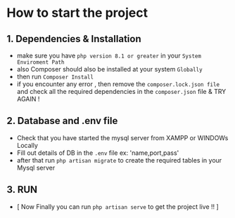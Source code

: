 # How to start the project
## 1. Dependencies & Installation 
-   make sure you have `php version 8.1 or greater` in your `System Enviroment Path`
-   also Composer should also be installed at your system `Globally`
-   then run `Composer Install`
-   if you encounter any error , then remove the `composer.lock.json file` and check all the required dependencies in the `composer.json` file & TRY AGAIN !
## 2. Database and .env file
-   Check that you have started the mysql server from XAMPP or WINDOWs Locally
-   Fill out details of DB in the `.env` file ex: 'name,port,pass'
-   after that run `php artisan migrate` to create the required tables in your Mysql server
## 3. RUN 
-   [ Now Finally you can run `php artisan serve` to get the project live !! ]
